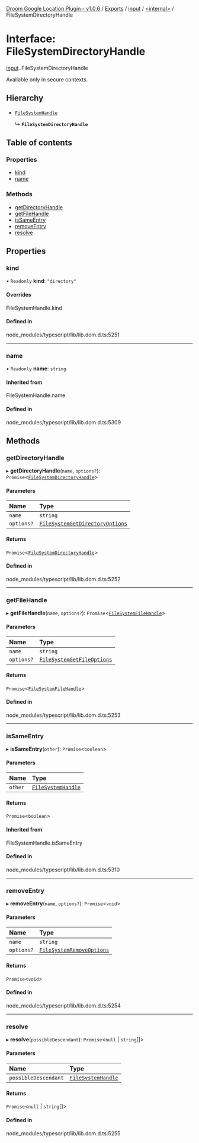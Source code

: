 [Droom Google Location Plugin - v1.0.6](../README.md) / [Exports](../modules.md) / [input](../modules/input.md) / [<internal\>](../modules/input._internal_.md) / FileSystemDirectoryHandle

# Interface: FileSystemDirectoryHandle

[input](../modules/input.md).[<internal>](../modules/input._internal_.md).FileSystemDirectoryHandle

Available only in secure contexts.

## Hierarchy

- [`FileSystemHandle`](../modules/input._internal_.md#filesystemhandle)

  ↳ **`FileSystemDirectoryHandle`**

## Table of contents

### Properties

- [kind](input._internal_.FileSystemDirectoryHandle.md#kind)
- [name](input._internal_.FileSystemDirectoryHandle.md#name)

### Methods

- [getDirectoryHandle](input._internal_.FileSystemDirectoryHandle.md#getdirectoryhandle)
- [getFileHandle](input._internal_.FileSystemDirectoryHandle.md#getfilehandle)
- [isSameEntry](input._internal_.FileSystemDirectoryHandle.md#issameentry)
- [removeEntry](input._internal_.FileSystemDirectoryHandle.md#removeentry)
- [resolve](input._internal_.FileSystemDirectoryHandle.md#resolve)

## Properties

### kind

• `Readonly` **kind**: ``"directory"``

#### Overrides

FileSystemHandle.kind

#### Defined in

node_modules/typescript/lib/lib.dom.d.ts:5251

___

### name

• `Readonly` **name**: `string`

#### Inherited from

FileSystemHandle.name

#### Defined in

node_modules/typescript/lib/lib.dom.d.ts:5309

## Methods

### getDirectoryHandle

▸ **getDirectoryHandle**(`name`, `options?`): `Promise`<[`FileSystemDirectoryHandle`](../modules/input._internal_.md#filesystemdirectoryhandle)\>

#### Parameters

| Name | Type |
| :------ | :------ |
| `name` | `string` |
| `options?` | [`FileSystemGetDirectoryOptions`](input._internal_.FileSystemGetDirectoryOptions.md) |

#### Returns

`Promise`<[`FileSystemDirectoryHandle`](../modules/input._internal_.md#filesystemdirectoryhandle)\>

#### Defined in

node_modules/typescript/lib/lib.dom.d.ts:5252

___

### getFileHandle

▸ **getFileHandle**(`name`, `options?`): `Promise`<[`FileSystemFileHandle`](../modules/input._internal_.md#filesystemfilehandle)\>

#### Parameters

| Name | Type |
| :------ | :------ |
| `name` | `string` |
| `options?` | [`FileSystemGetFileOptions`](input._internal_.FileSystemGetFileOptions.md) |

#### Returns

`Promise`<[`FileSystemFileHandle`](../modules/input._internal_.md#filesystemfilehandle)\>

#### Defined in

node_modules/typescript/lib/lib.dom.d.ts:5253

___

### isSameEntry

▸ **isSameEntry**(`other`): `Promise`<`boolean`\>

#### Parameters

| Name | Type |
| :------ | :------ |
| `other` | [`FileSystemHandle`](../modules/input._internal_.md#filesystemhandle) |

#### Returns

`Promise`<`boolean`\>

#### Inherited from

FileSystemHandle.isSameEntry

#### Defined in

node_modules/typescript/lib/lib.dom.d.ts:5310

___

### removeEntry

▸ **removeEntry**(`name`, `options?`): `Promise`<`void`\>

#### Parameters

| Name | Type |
| :------ | :------ |
| `name` | `string` |
| `options?` | [`FileSystemRemoveOptions`](input._internal_.FileSystemRemoveOptions.md) |

#### Returns

`Promise`<`void`\>

#### Defined in

node_modules/typescript/lib/lib.dom.d.ts:5254

___

### resolve

▸ **resolve**(`possibleDescendant`): `Promise`<``null`` \| `string`[]\>

#### Parameters

| Name | Type |
| :------ | :------ |
| `possibleDescendant` | [`FileSystemHandle`](../modules/input._internal_.md#filesystemhandle) |

#### Returns

`Promise`<``null`` \| `string`[]\>

#### Defined in

node_modules/typescript/lib/lib.dom.d.ts:5255
